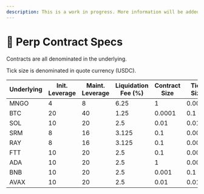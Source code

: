 ```yaml
---
description: This is a work in progress. More information will be added as they come.
---
```


# 🔮 Perp Contract Specs

Contracts are all denominated in the underlying.&#x20;

Tick size is denominated in quote currency (USDC).

| Underlying | Init. Leverage | Maint. Leverage | Liquidation Fee (%) | Contract Size | Tick Size |
| ---------- | -------------- | --------------- | ------------------- | ------------- | --------- |
| MNGO       | 4              | 8               | 6.25                | 1             | 0.0001    |
| BTC        | 20             | 40              | 1.25                | 0.0001        | 0.1       |
| SOL        | 10             | 20              | 2.5                 | 0.01          | 0.01      |
| SRM        | 8              | 16              | 3.125               | 0.1           | 0.001     |
| RAY        | 8              | 16              | 3.125               | 0.1           | 0.001     |
| FTT        | 10             | 20              | 2.5                 | 0.1           | 0.001     |
| ADA        | 10             | 20              | 2.5                 | 1             | 0.0001    |
| BNB        | 10             | 20              | 2.5                 | 0.001         | 0.1       |
| AVAX       | 10             | 20              | 2.5                 | 0.01          | 0.01      |

